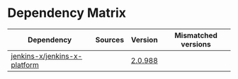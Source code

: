 # Dependency Matrix

Dependency | Sources | Version | Mismatched versions
---------- | ------- | ------- | -------------------
[jenkins-x/jenkins-x-platform](https://github.com/jenkins-x/jenkins-x-platform.git) |  | [2.0.988](https://github.com/jenkins-x/jenkins-x-platform/releases/tag/v2.0.988) | 
